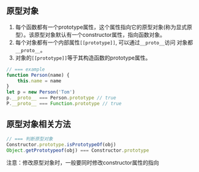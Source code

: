 ## 原型对象
1. 每个函数都有一个prototype属性，这个属性指向它的原型对象(称为显式原型）。该原型对象默认有一个constructor属性，指向函数对象。
2. 每个对象都有一个内部属性`[[prototype]]`, 可以通过`__proto__`访问
对象都` __proto__`。
3. 对象的`[[prototype]]`等于其构造函数的prototype属性。

```js
// === example
function Person(name) {
    this.name = name
}
let p = new Person('Tom')
p.__proto__ === Person.prototype // true
P.__proto__ === Function.prototype // true
```


## 原型对象相关方法
```js
// === 判断原型对象
Constructor.prototype.isPrototypeOf(obj)
Object.getPrototypeof(obj) === Constructor.prototype
```

注意：修改原型对象时，一般要同时修改constructor属性的指向
